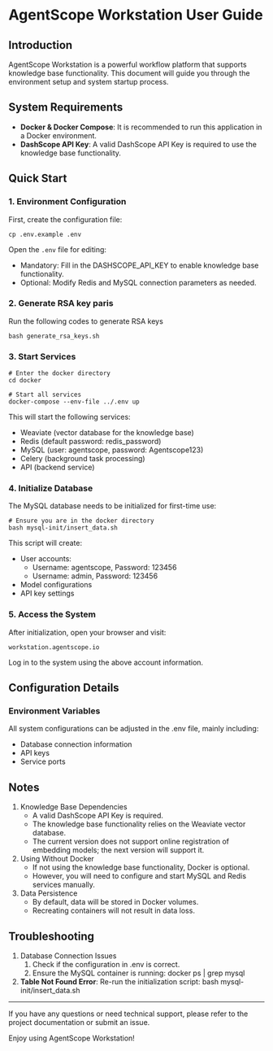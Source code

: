 # AgentScope Workstation User Guide

## Introduction

AgentScope Workstation is a powerful workflow platform that supports knowledge base functionality. This document will guide you through the environment setup and system startup process.

## System Requirements

- **Docker & Docker Compose**: It is recommended to run this application in a Docker environment.
- **DashScope API Key**: A valid DashScope API Key is required to use the knowledge base functionality.

## Quick Start

### 1. Environment Configuration

First, create the configuration file:

```
cp .env.example .env
```

Open the `.env`  file for editing:

- Mandatory: Fill in the DASHSCOPE_API_KEY to enable knowledge base functionality.
- Optional: Modify Redis and MySQL connection parameters as needed.

### 2. Generate RSA key paris

Run the following codes to generate RSA keys

``````
bash generate_rsa_keys.sh
``````

### 3. Start Services

```
# Enter the docker directory
cd docker

# Start all services
docker-compose --env-file ../.env up
```

This will start the following services:

- Weaviate (vector database for the knowledge base)
- Redis (default password: redis_password)
- MySQL (user: agentscope, password: Agentscope123)
- Celery (background task processing)
- API (backend service)

### 4. Initialize Database

The MySQL database needs to be initialized for first-time use:

```
# Ensure you are in the docker directory
bash mysql-init/insert_data.sh
```

This script will create:

- User accounts:
  - Username: agentscope, Password: 123456
  - Username: admin, Password: 123456
- Model configurations
- API key settings

### 5. Access the System

After initialization, open your browser and visit:

```
workstation.agentscope.io
```

Log in to the system using the above account information.

## Configuration Details

### Environment Variables

All system configurations can be adjusted in the .env file, mainly including:

- Database connection information
- API keys
- Service ports

## Notes

1. Knowledge Base Dependencies
   - A valid DashScope API Key is required.
   - The knowledge base functionality relies on the Weaviate vector database.
   - The current version does not support online registration of embedding models; the next version will support it.
2. Using Without Docker
   - If not using the knowledge base functionality, Docker is optional.
   - However, you will need to configure and start MySQL and Redis services manually.
3. Data Persistence
   - By default, data will be stored in Docker volumes.
   - Recreating containers will not result in data loss.

## Troubleshooting

1. Database Connection Issues
   1. Check if the configuration in .env is correct.
   2. Ensure the MySQL container is running: docker ps | grep mysql
2. **Table Not Found Error**: Re-run the initialization script: bash mysql-init/insert_data.sh

------

If you have any questions or need technical support, please refer to the project documentation or submit an issue.

Enjoy using AgentScope Workstation!